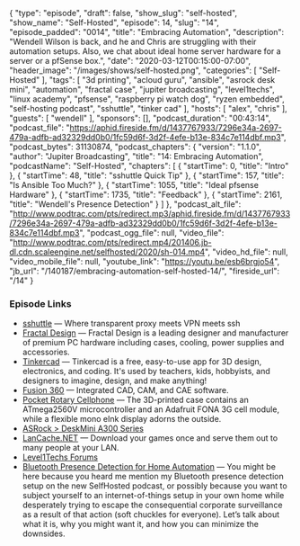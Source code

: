 {
  "type": "episode",
  "draft": false,
  "show_slug": "self-hosted",
  "show_name": "Self-Hosted",
  "episode": 14,
  "slug": "14",
  "episode_padded": "0014",
  "title": "Embracing Automation",
  "description": "Wendell Wilson is back, and he and Chris are struggling with their automation setups. Also, we chat about ideal home server hardware for a server or a pfSense box.",
  "date": "2020-03-12T00:15:00-07:00",
  "header_image": "/images/shows/self-hosted.png",
  "categories": [
    "Self-Hosted"
  ],
  "tags": [
    "3d printing",
    "acloud guru",
    "ansible",
    "asrock desk mini",
    "automation",
    "fractal case",
    "jupiter broadcasting",
    "level1techs",
    "linux academy",
    "pfsense",
    "raspberry pi watch dog",
    "ryzen embedded",
    "self-hosting podcast",
    "sshuttle",
    "tinker cad"
  ],
  "hosts": [
    "alex",
    "chris"
  ],
  "guests": [
    "wendell"
  ],
  "sponsors": [],
  "podcast_duration": "00:43:14",
  "podcast_file": "https://aphid.fireside.fm/d/1437767933/7296e34a-2697-479a-adfb-ad32329dd0b0/1fc59d6f-3d2f-4efe-b13e-834c7e114dbf.mp3",
  "podcast_bytes": 31130874,
  "podcast_chapters": {
    "version": "1.1.0",
    "author": "Jupiter Broadcasting",
    "title": "14: Embracing Automation",
    "podcastName": "Self-Hosted",
    "chapters": [
      {
        "startTime": 0,
        "title": "Intro"
      },
      {
        "startTime": 48,
        "title": "sshuttle Quick Tip"
      },
      {
        "startTime": 157,
        "title": "Is Ansible Too Much?"
      },
      {
        "startTime": 1055,
        "title": "Ideal pfsense Hardware"
      },
      {
        "startTime": 1735,
        "title": "Feedback"
      },
      {
        "startTime": 2161,
        "title": "Wendell's Presence Detection"
      }
    ]
  },
  "podcast_alt_file": "http://www.podtrac.com/pts/redirect.mp3/aphid.fireside.fm/d/1437767933/7296e34a-2697-479a-adfb-ad32329dd0b0/1fc59d6f-3d2f-4efe-b13e-834c7e114dbf.mp3",
  "podcast_ogg_file": null,
  "video_file": "http://www.podtrac.com/pts/redirect.mp4/201406.jb-dl.cdn.scaleengine.net/selfhosted/2020/sh-014.mp4",
  "video_hd_file": null,
  "video_mobile_file": null,
  "youtube_link": "https://youtu.be/esb6brgjo54",
  "jb_url": "/140187/embracing-automation-self-hosted-14/",
  "fireside_url": "/14"
}


### Episode Links

  * [sshuttle](https://github.com/sshuttle/sshuttle "sshuttle") — Where transparent proxy meets VPN meets ssh
  * [Fractal Design](https://www.fractal-design.com/products/cases/ "Fractal Design") — Fractal Design is a leading designer and manufacturer of premium PC hardware including cases, cooling, power supplies and accessories.
  * [Tinkercad](https://www.tinkercad.com/ "Tinkercad") — Tinkercad is a free, easy-to-use app for 3D design, electronics, and coding. It's used by teachers, kids, hobbyists, and designers to imagine, design, and make anything!
  * [Fusion 360](https://www.autodesk.com/products/fusion-360/overview "Fusion 360") — Integrated CAD, CAM, and CAE software.
  * [Pocket Rotary Cellphone](https://hackaday.com/2020/02/13/simplify-your-life-with-this-pocket-rotary-cellphone/ "Pocket Rotary Cellphone") — The 3D-printed case contains an ATmega2560V microcontroller and an Adafruit FONA 3G cell module, while a flexible mono eInk display adorns the outside.
  * [ASRock > DeskMini A300 Series](https://www.asrock.com/nettop/AMD/DeskMini%20A300%20Series/ "ASRock > DeskMini A300 Series")
  * [LanCache.NET](https://lancache.net/ "LanCache.NET") — Download your games once and serve them out to many people at your LAN.
  * [Level1Techs Forums](https://forum.level1techs.com/ "Level1Techs Forums")
  * [Bluetooth Presence Detection for Home Automation](https://forum.level1techs.com/t/bluetooth-presence-detection-for-home-automation-the-level1-way/148516 "Bluetooth Presence Detection for Home Automation") — You might be here because you heard me mention my Bluetooth presence detection setup on the new SelfHosted podcast, or possibly because you want to subject yourself to an internet-of-things setup in your own home while desperately trying to escape the consequential corporate surveillance as a result of that action (soft chuckles for everyone). Let’s talk about what it is, why you might want it, and how you can minimize the downsides.


